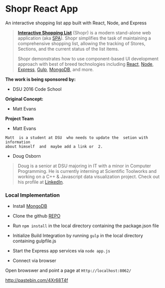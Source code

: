 


# Shopr React App&nbsp; 

An interactive shopping list app built with React, Node, and Express

> [**Interactive Shopping List**](https://github.com/MaxSinbraith/Shopr) (Shopr) is a modern stand-alone 
> web application (aka [SPA](https://en.wikipedia.org/wiki/Single-page_application)).
> Shopr simplifies the task of maintaining a comprehensive shopping list, allowing the tracking of Stores,
> Sections, and the current status of the list  items. 
>
> Shopr demonstrates how to use component-based UI development approach with best of breed
> technologies including [React](http://facebook.github.io/react/), [Node](https://nodejs.org/),
> [Express](https://expressjs.com/), [Gulp](https://http://gulpjs.com/), [MongoDB](https://http://gulpjs.com/), and more.

**The work is being sponsored by:**

- DSU 2016 Code School

**Original Concept:**

- Matt Evans

**Project Team**

- Matt Evans
```shell
Matt  is a student at DSU  who needs to update the  setion with information
about himself  and  maybe add a link or  2.
```
- Doug Osborn    

> Doug is a senior at DSU majoring in IT with a minor in Computer Programming. 
> He is currently interning at Scientific Toolworks and working on a  C++ & Javascript
> data visualization project.  Check out his profile at [LinkedIn](https://www.linkedin.com/in/opensimian).



### Local Implementation
 
- Install  [MongoDB](https://http://gulpjs.com/)

- Clone   the  github [REPO](https://github.com/MaxSinbraith/Shopr)

- Run `npm install`  in the local directory containing the  package.json file

- Initialize Build Integration by running  `gulp` in the local directory containing gulpfile.js

- Start the  Express app services  via  `node app.js`

- Connect  via  browser

Open  browswer and point a page  at  `Http://localhost:8062/`

http://pastebin.com/4Xr68T4f

